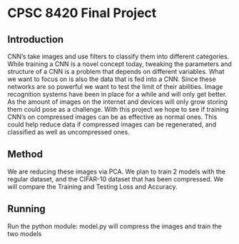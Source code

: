 # CPSC 8420 Final Project

## Introduction
CNN’s take images and use filters to classify them into different categories. While training a CNN is a novel concept today, tweaking the parameters and structure of a CNN is a problem that depends on different variables. What we want to focus on is also the data that is fed into a CNN. Since these networks are so powerful we want to test the limit of their abilities. Image recognition systems have been in place for a while and will only get better. As the amount of images on the internet and devices will only grow storing them could pose as a challenge. With this project we hope to see if training CNN’s on compressed images can be as effective as normal ones. This could help reduce data if compressed images can be regenerated, and classified as well as uncompressed ones.

## Method
We are reducing these images via PCA. We plan to train 2 models with the regular dataset, and the CIFAR-10 dataset that has been compressed. We will compare the Training and Testing Loss and Accuracy.


## Running
Run the python module: model.py will compress the images and train the two models

